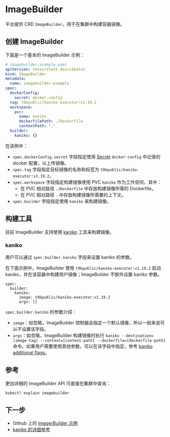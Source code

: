 # ImageBuilder

平台提供 CRD `ImageBuilder`，用于在集群中构建容器镜像。

## 创建 ImageBuilder

下面是一个基本的 ImageBuilder 示例：

```yaml
# imagebuilder-example.yaml
apiVersion: tensorstack.dev/v1beta1
kind: ImageBuilder
metadata:
  name: imagebuilder-example
spec:
  dockerConfig:
    secret: docker-config
  tag: t9kpublic/kaniko-executor:v1.19.2
  workspace:
    pvc:
      name: kaniko
      dockerfilePath: ./Dockerfile
      contextPath: "."
  builder:
    kaniko: {}
```

在该例中：

* `spec.dockerConfig.secret` 字段指定使用 [Secret](./auxiliary/secret.md) `docker-config` 中记录的 docker 配置，以上传镜像。
* `spec.tag` 字段指定目标镜像的名称和标签为 `t9kpublic/kaniko-executor:v1.19.2`。
* `spec.workspace` 字段指定构建镜像使用 PVC `kaniko` 作为工作空间，其中：
  * 在 PVC 相对路径 `./Dockerfile` 中存放构建镜像所需的 Dockerfile。
  * 在 PVC 相对路径 `.` 中存放构建镜像所需要的上下文。
* `spec.builder` 字段指定使用 `kaniko` 来构建镜像。

## 构建工具

目前 ImageBuilder 支持使用 <a target="_blank" rel="noopener noreferrer" href="https://github.com/GoogleContainerTools/kaniko">kaniko</a> 工具来构建镜像。

### kaniko

用户可以通过 `spec.builder.kaniko` 字段来设置 kaniko 的参数。

在下面示例中，ImageBuilder 使用 `t9kpublic/kaniko-executor:v1.19.2` 启动 kaniko，并在该容器中构建用户镜像；ImageBuilder 不额外设置 kaniko 参数。

```
spec:
  builder:
    kaniko:
      image: t9kpublic/kaniko-executor:v1.19.2
      args: []
```

`spec.builder.kaniko` 的参数介绍：

* `image`：如忽略，ImageBuilder 控制器会指定一个默认镜像，所以一般来说可以不设置该字段。
* `args`：如忽略，ImageBuilder 构建镜像时执行 `kaniko --destination=[image-tag] --context=[context-path] --dockerfile=[dockerfile-path]` 命令。如果用户需要使用其他参数，可以在该字段中指定。参考 <a target="_blank" rel="noopener noreferrer" href="https://github.com/GoogleContainerTools/kaniko?tab=readme-ov-file#additional-flags">kaniko additional flags</a>。


## 参考

更加详细的 ImageBuilder API 可直接在集群中查询：

```bash
kubectl explain imagebuilder
```

## 下一步

* Github 上的 <a target="_blank" rel="noopener noreferrer" href="https://github.com/t9k/tutorial-examples/tree/master/build-image/build-image-on-platform">ImagerBuilder 示例</a>
* <a target="_blank" rel="noopener noreferrer" href="https://github.com/GoogleContainerTools/kaniko">kaniko 的详细参考</a>
